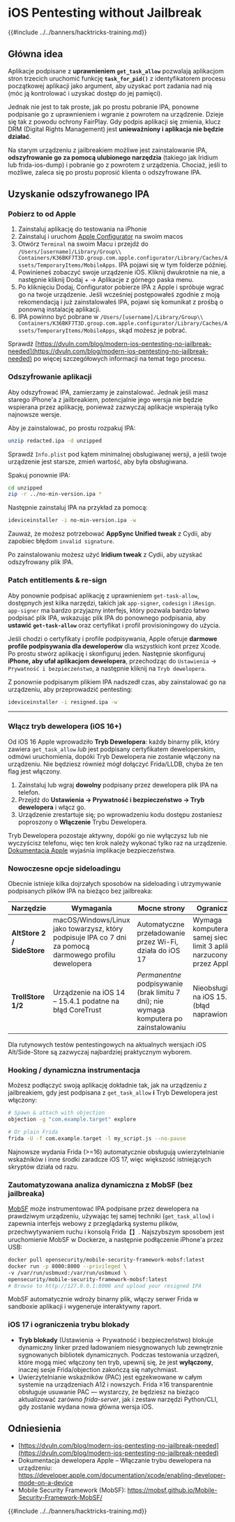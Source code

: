 # iOS Pentesting without Jailbreak

{{#include ../../banners/hacktricks-training.md}}

## Główna idea

Aplikacje podpisane z **uprawnieniem `get_task_allow`** pozwalają aplikacjom stron trzecich uruchomić funkcję **`task_for_pid()`** z identyfikatorem procesu początkowej aplikacji jako argument, aby uzyskać port zadania nad nią (móc ją kontrolować i uzyskać dostęp do jej pamięci).

Jednak nie jest to tak proste, jak po prostu pobranie IPA, ponowne podpisanie go z uprawnieniem i wgranie z powrotem na urządzenie. Dzieje się tak z powodu ochrony FairPlay. Gdy podpis aplikacji się zmienia, klucz DRM (Digital Rights Management) jest **unieważniony i aplikacja nie będzie działać**.

Na starym urządzeniu z jailbreakiem możliwe jest zainstalowanie IPA, **odszyfrowanie go za pomocą ulubionego narzędzia** (takiego jak Iridium lub frida-ios-dump) i pobranie go z powrotem z urządzenia. Chociaż, jeśli to możliwe, zaleca się po prostu poprosić klienta o odszyfrowane IPA.


## Uzyskanie odszyfrowanego IPA

### Pobierz to od Apple

1. Zainstaluj aplikację do testowania na iPhonie
2. Zainstaluj i uruchom [Apple Configurator](https://apps.apple.com/au/app/apple-configurator/id1037126344?mt=12) na swoim macos
3. Otwórz `Terminal` na swoim Macu i przejdź do `/Users/[username]/Library/Group\\ Containers/K36BKF7T3D.group.com.apple.configurator/Library/Caches/Assets/TemporaryItems/MobileApps`. IPA pojawi się w tym folderze później.
4. Powinieneś zobaczyć swoje urządzenie iOS. Kliknij dwukrotnie na nie, a następnie kliknij Dodaj + → Aplikacje z górnego paska menu.
5. Po kliknięciu Dodaj, Configurator pobierze IPA z Apple i spróbuje wgrać go na twoje urządzenie. Jeśli wcześniej postępowałeś zgodnie z moją rekomendacją i już zainstalowałeś IPA, pojawi się komunikat z prośbą o ponowną instalację aplikacji.
6. IPA powinno być pobrane w `/Users/[username]/Library/Group\\ Containers/K36BKF7T3D.group.com.apple.configurator/Library/Caches/Assets/TemporaryItems/MobileApps`, skąd możesz je pobrać.

Sprawdź [https://dvuln.com/blog/modern-ios-pentesting-no-jailbreak-needed](https://dvuln.com/blog/modern-ios-pentesting-no-jailbreak-needed) po więcej szczegółowych informacji na temat tego procesu.


### Odszyfrowanie aplikacji

Aby odszyfrować IPA, zamierzamy je zainstalować. Jednak jeśli masz starego iPhone'a z jailbreakiem, potencjalnie jego wersja nie będzie wspierana przez aplikację, ponieważ zazwyczaj aplikacje wspierają tylko najnowsze wersje.

Aby je zainstalować, po prostu rozpakuj IPA:
```bash
unzip redacted.ipa -d unzipped
```
Sprawdź `Info.plist` pod kątem minimalnej obsługiwanej wersji, a jeśli twoje urządzenie jest starsze, zmień wartość, aby była obsługiwana.

Spakuj ponownie IPA:
```bash
cd unzipped
zip -r ../no-min-version.ipa *
```
Następnie zainstaluj IPA na przykład za pomocą:
```bash
ideviceinstaller -i no-min-version.ipa -w
```
Zauważ, że możesz potrzebować **AppSync Unified tweak** z Cydii, aby zapobiec błędom `invalid signature`.

Po zainstalowaniu możesz użyć **Iridium tweak** z Cydii, aby uzyskać odszyfrowany plik IPA.


### Patch entitlements & re-sign

Aby ponownie podpisać aplikację z uprawnieniem `get-task-allow`, dostępnych jest kilka narzędzi, takich jak `app-signer`, `codesign` i `iResign`. `app-signer` ma bardzo przyjazny interfejs, który pozwala bardzo łatwo podpisać plik IPA, wskazując plik IPA do ponownego podpisania, aby **ustawić `get-task-allow`** oraz certyfikat i profil provisioningowy do użycia.

Jeśli chodzi o certyfikaty i profile podpisywania, Apple oferuje **darmowe profile podpisywania dla deweloperów** dla wszystkich kont przez Xcode. Po prostu stwórz aplikację i skonfiguruj jeden. Następnie skonfiguruj **iPhone, aby ufał aplikacjom dewelopera**, przechodząc do `Ustawienia` → `Prywatność i bezpieczeństwo`, a następnie kliknij na `Tryb dewelopera`.

Z ponownie podpisanym plikiem IPA nadszedł czas, aby zainstalować go na urządzeniu, aby przeprowadzić pentesting:
```bash
ideviceinstaller -i resigned.ipa -w
```
---

### Włącz tryb dewelopera (iOS 16+)

Od iOS 16 Apple wprowadziło **Tryb Dewelopera**: każdy binarny plik, który zawiera `get_task_allow` *lub* jest podpisany certyfikatem deweloperskim, odmówi uruchomienia, dopóki Tryb Dewelopera nie zostanie włączony na urządzeniu. Nie będziesz również mógł dołączyć Frida/LLDB, chyba że ten flag jest włączony.

1. Zainstaluj lub wgraj **dowolny** podpisany przez dewelopera plik IPA na telefon.
2. Przejdź do **Ustawienia → Prywatność i bezpieczeństwo → Tryb dewelopera** i włącz go.
3. Urządzenie zrestartuje się; po wprowadzeniu kodu dostępu zostaniesz poproszony o **Włączenie** Trybu Dewelopera.

Tryb Dewelopera pozostaje aktywny, dopóki go nie wyłączysz lub nie wyczyścisz telefonu, więc ten krok należy wykonać tylko raz na urządzenie. [Dokumentacja Apple](https://developer.apple.com/documentation/xcode/enabling-developer-mode-on-a-device) wyjaśnia implikacje bezpieczeństwa.

### Nowoczesne opcje sideloadingu

Obecnie istnieje kilka dojrzałych sposobów na sideloading i utrzymywanie podpisanych plików IPA na bieżąco bez jailbreaka:

| Narzędzie | Wymagania | Mocne strony | Ograniczenia |
|-----------|-----------|--------------|--------------|
| **AltStore 2 / SideStore** | macOS/Windows/Linux jako towarzysz, który podpisuje IPA co 7 dni za pomocą darmowego profilu dewelopera | Automatyczne przeładowanie przez Wi-Fi, działa do iOS 17 | Wymaga komputera w tej samej sieci, limit 3 aplikacji narzucony przez Apple |
| **TrollStore 1/2** | Urządzenie na iOS 14 – 15.4.1 podatne na błąd CoreTrust | *Permanentne* podpisywanie (brak limitu 7 dni); nie wymaga komputera po zainstalowaniu | Nieobsługiwane na iOS 15.5+ (błąd naprawiony) |

Dla rutynowych testów pentestingowych na aktualnych wersjach iOS Alt/Side-Store są zazwyczaj najbardziej praktycznym wyborem.

### Hooking / dynamiczna instrumentacja

Możesz podłączyć swoją aplikację dokładnie tak, jak na urządzeniu z jailbreakiem, gdy jest podpisana z `get_task_allow` **i** Tryb Dewelopera jest włączony:
```bash
# Spawn & attach with objection
objection -g "com.example.target" explore

# Or plain Frida
frida -U -f com.example.target -l my_script.js --no-pause
```
Najnowsze wydania Frida (>=16) automatycznie obsługują uwierzytelnianie wskaźników i inne środki zaradcze iOS 17, więc większość istniejących skryptów działa od razu.

### Zautomatyzowana analiza dynamiczna z MobSF (bez jailbreaka)

[MobSF](https://mobsf.github.io/Mobile-Security-Framework-MobSF/) może instrumentować IPA podpisane przez dewelopera na prawdziwym urządzeniu, używając tej samej techniki (`get_task_allow`) i zapewnia interfejs webowy z przeglądarką systemu plików, przechwytywaniem ruchu i konsolą Frida【】. Najszybszym sposobem jest uruchomienie MobSF w Dockerze, a następnie podłączenie iPhone'a przez USB:
```bash
docker pull opensecurity/mobile-security-framework-mobsf:latest
docker run -p 8000:8000 --privileged \
-v /var/run/usbmuxd:/var/run/usbmuxd \
opensecurity/mobile-security-framework-mobsf:latest
# Browse to http://127.0.0.1:8000 and upload your resigned IPA
```
MobSF automatycznie wdroży binarny plik, włączy serwer Frida w sandboxie aplikacji i wygeneruje interaktywny raport.

### iOS 17 i ograniczenia trybu blokady

* **Tryb blokady** (Ustawienia → Prywatność i bezpieczeństwo) blokuje dynamiczny linker przed ładowaniem niesygnowanych lub zewnętrznie sygnowanych bibliotek dynamicznych. Podczas testowania urządzeń, które mogą mieć włączony ten tryb, upewnij się, że jest **wyłączony**, inaczej sesje Frida/objection zakończą się natychmiast.
* Uwierzytelnianie wskaźników (PAC) jest egzekwowane w całym systemie na urządzeniach A12 i nowszych. Frida ≥16 transparentnie obsługuje usuwanie PAC — wystarczy, że będziesz na bieżąco aktualizować zarówno *frida-server*, jak i zestaw narzędzi Python/CLI, gdy zostanie wydana nowa główna wersja iOS.

## Odniesienia

- [https://dvuln.com/blog/modern-ios-pentesting-no-jailbreak-needed](https://dvuln.com/blog/modern-ios-pentesting-no-jailbreak-needed)
- Dokumentacja dewelopera Apple – Włączanie trybu dewelopera na urządzeniu: <https://developer.apple.com/documentation/xcode/enabling-developer-mode-on-a-device>
- Mobile Security Framework (MobSF): <https://mobsf.github.io/Mobile-Security-Framework-MobSF/>

{{#include ../../banners/hacktricks-training.md}}

